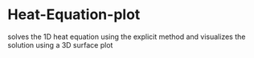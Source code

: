 # Heat-Equation-plot
solves the 1D heat equation using the explicit method and visualizes the solution using a 3D surface plot
